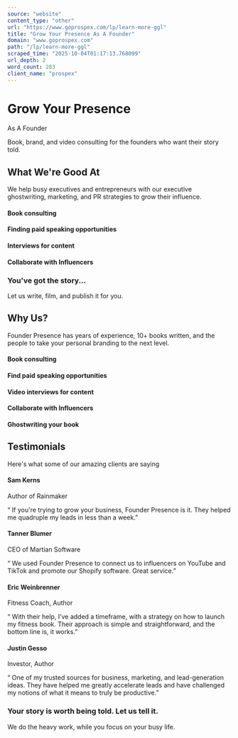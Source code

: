 ```yaml
---
source: "website"
content_type: "other"
url: "https://www.goprospex.com/lp/learn-more-ggl"
title: "Grow Your Presence As A Founder"
domain: "www.goprospex.com"
path: "/lp/learn-more-ggl"
scraped_time: "2025-10-04T01:17:13.768099"
url_depth: 2
word_count: 283
client_name: "prospex"
---
```


# Grow Your Presence  
As A Founder

Book, brand, and video consulting for the founders who want their story told.

## What We're Good At

We help busy executives and entrepreneurs with our executive ghostwriting, marketing, and PR strategies to grow their influence.

#### Book consulting

#### Finding paid speaking opportunities

#### Interviews for content

#### Collaborate with Influencers

### You've got the story...

Let us write, film, and publish it for you.

## Why Us?

Founder Presence has years of experience, 10+ books written, and the people to take your personal branding to the next level.

#### Book consulting

#### Find paid speaking opportunities

#### Video interviews for content

#### Collaborate with Influencers

#### Ghostwriting your book

## Testimonials

Here's what some of our amazing clients are saying

#### Sam Kerns

Author of Rainmaker

“ If you're trying to grow your business, Founder Presence is it. They helped me quadruple my leads in less than a week.”

#### Tanner Blumer

CEO of Martian Software

“ We used Founder Presence to connect us to influencers on YouTube and TikTok and promote our Shopify software. Great service.”

#### Eric Weinbrenner

Fitness Coach, Author

“ With their help, I’ve added a timeframe, with a strategy on how to launch my fitness book. Their approach is simple and straightforward, and the bottom line is, it works.”

#### Justin Gesso

Investor, Author

“ One of my trusted sources for business, marketing, and lead-generation ideas. They have helped me greatly accelerate leads and have challenged my notions of what it means to truly be productive.”

### Your story is worth being told. Let us tell it.

We do the heavy work, while you focus on your busy life.